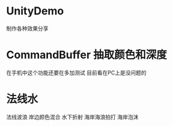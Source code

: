# UnityDemo
制作各种效果分享

# CommandBuffer 抽取颜色和深度



在手机中这个功能还要在多加测试
目前看在PC上是没问题的



# 法线水



法线波浪
岸边颜色混合
水下折射
海岸海浪拍打
海岸泡沫